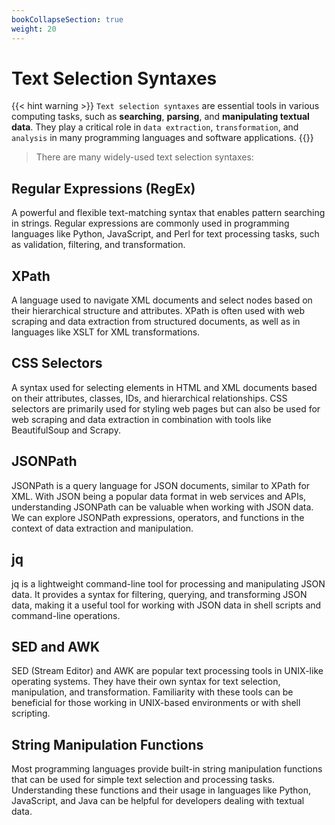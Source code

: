 ```yaml
---
bookCollapseSection: true
weight: 20
---
```


# Text Selection Syntaxes

{{< hint warning >}}
`Text selection syntaxes` are essential tools in various computing tasks, such as **searching**, **parsing**, and **manipulating textual data**. They play a critical role in `data extraction`, `transformation`, and `analysis` in many programming languages and software applications.
{{</hint>}}

> There are many widely-used text selection syntaxes:

## Regular Expressions (RegEx)

A powerful and flexible text-matching syntax that enables pattern searching in strings. Regular expressions are commonly used in programming languages like Python, JavaScript, and Perl for text processing tasks, such as validation, filtering, and transformation.

## XPath

A language used to navigate XML documents and select nodes based on their hierarchical structure and attributes. XPath is often used with web scraping and data extraction from structured documents, as well as in languages like XSLT for XML transformations.

## CSS Selectors

A syntax used for selecting elements in HTML and XML documents based on their attributes, classes, IDs, and hierarchical relationships. CSS selectors are primarily used for styling web pages but can also be used for web scraping and data extraction in combination with tools like BeautifulSoup and Scrapy.

## JSONPath

JSONPath is a query language for JSON documents, similar to XPath for XML. With JSON being a popular data format in web services and APIs, understanding JSONPath can be valuable when working with JSON data. We can explore JSONPath expressions, operators, and functions in the context of data extraction and manipulation.

## jq

jq is a lightweight command-line tool for processing and manipulating JSON data. It provides a syntax for filtering, querying, and transforming JSON data, making it a useful tool for working with JSON data in shell scripts and command-line operations.

## SED and AWK

SED (Stream Editor) and AWK are popular text processing tools in UNIX-like operating systems. They have their own syntax for text selection, manipulation, and transformation. Familiarity with these tools can be beneficial for those working in UNIX-based environments or with shell scripting.

## String Manipulation Functions

Most programming languages provide built-in string manipulation functions that can be used for simple text selection and processing tasks. Understanding these functions and their usage in languages like Python, JavaScript, and Java can be helpful for developers dealing with textual data.
